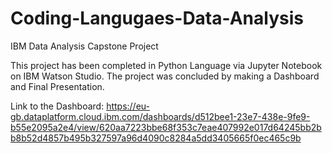 # Coding-Langugaes-Data-Analysis
IBM Data Analysis Capstone Project 

This project has been completed in Python Language via Jupyter Notebook on IBM Watson Studio.
The project was concluded by making a Dashboard and Final Presentation.

Link to the Dashboard: https://eu-gb.dataplatform.cloud.ibm.com/dashboards/d512bee1-23e7-438e-9fe9-b55e2095a2e4/view/620aa7223bbe68f353c7eae407992e017d64245bb2bb8b52d4857b495b327597a96d4090c8284a5dd3405665f0ec465c9b
